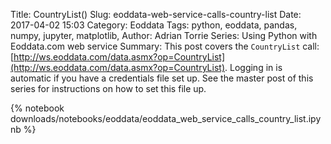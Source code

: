 Title: CountryList()
Slug: eoddata-web-service-calls-country-list
Date: 2017-04-02 15:03
Category: Eoddata
Tags: python, eoddata, pandas, numpy, jupyter, matplotlib, 
Author: Adrian Torrie
Series: Using Python with Eoddata.com web service
Summary: This post covers the `CountryList` call: [http://ws.eoddata.com/data.asmx?op=CountryList](http://ws.eoddata.com/data.asmx?op=CountryList). Logging in is automatic if you have a credentials file set up. See the master post of this series for instructions on how to set this file up.

{% notebook downloads/notebooks/eoddata/eoddata_web_service_calls_country_list.ipynb %}
